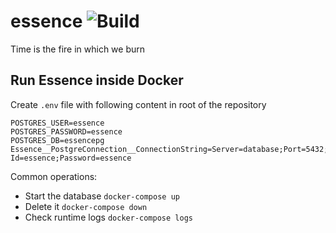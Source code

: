 # essence ![Build](https://github.com/jan-kelemen/essence/actions/workflows/main.yaml/badge.svg)
Time is the fire in which we burn

## Run Essence inside Docker
Create `.env` file with following content in root of the repository
```
POSTGRES_USER=essence
POSTGRES_PASSWORD=essence
POSTGRES_DB=essencepg
Essence__PostgreConnection__ConnectionString=Server=database;Port=5432;Database=essencepg;User Id=essence;Password=essence
```

Common operations:
* Start the database `docker-compose up`
* Delete it `docker-compose down`
* Check runtime logs `docker-compose logs`
